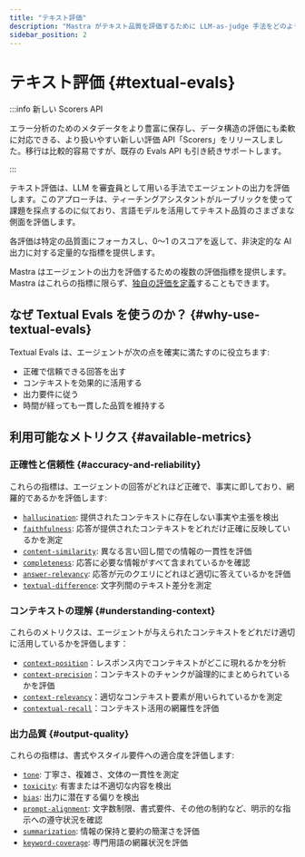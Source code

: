```yaml
---
title: "テキスト評価"
description: "Mastra がテキスト品質を評価するために LLM-as-judge 手法をどのように活用しているかを理解する。"
sidebar_position: 2
---
```


# テキスト評価 \{#textual-evals\}

:::info 新しい Scorers API

エラー分析のためのメタデータをより豊富に保存し、データ構造の評価にも柔軟に対応できる、より扱いやすい新しい評価 API「Scorers」をリリースしました。移行は比較的容易ですが、既存の Evals API も引き続きサポートします。

:::

テキスト評価は、LLM を審査員として用いる手法でエージェントの出力を評価します。このアプローチは、ティーチングアシスタントがルーブリックを使って課題を採点するのに似ており、言語モデルを活用してテキスト品質のさまざまな側面を評価します。

各評価は特定の品質面にフォーカスし、0～1 のスコアを返して、非決定的な AI 出力に対する定量的な指標を提供します。

Mastra はエージェントの出力を評価するための複数の評価指標を提供します。Mastra はこれらの指標に限らず、[独自の評価を定義](/docs/scorers/evals/custom-eval)することもできます。

## なぜ Textual Evals を使うのか？ \{#why-use-textual-evals\}

Textual Evals は、エージェントが次の点を確実に満たすのに役立ちます:

* 正確で信頼できる回答を出す
* コンテキストを効果的に活用する
* 出力要件に従う
* 時間が経っても一貫した品質を維持する

## 利用可能なメトリクス \{#available-metrics\}

### 正確性と信頼性 \{#accuracy-and-reliability\}

これらの指標は、エージェントの回答がどれほど正確で、事実に即しており、網羅的であるかを評価します:

* [`hallucination`](/docs/reference/evals/hallucination): 提供されたコンテキストに存在しない事実や主張を検出
* [`faithfulness`](/docs/reference/evals/faithfulness): 応答が提供されたコンテキストをどれだけ正確に反映しているかを測定
* [`content-similarity`](/docs/reference/evals/content-similarity): 異なる言い回し間での情報の一貫性を評価
* [`completeness`](/docs/reference/evals/completeness): 応答に必要な情報がすべて含まれているかを確認
* [`answer-relevancy`](/docs/reference/evals/answer-relevancy): 応答が元のクエリにどれほど適切に答えているかを評価
* [`textual-difference`](/docs/reference/evals/textual-difference): 文字列間のテキスト差分を測定

### コンテキストの理解 \{#understanding-context\}

これらのメトリクスは、エージェントが与えられたコンテキストをどれだけ適切に活用しているかを評価します：

* [`context-position`](/docs/reference/evals/context-position)：レスポンス内でコンテキストがどこに現れるかを分析
* [`context-precision`](/docs/reference/evals/context-precision)：コンテキストのチャンクが論理的にまとめられているかを評価
* [`context-relevancy`](/docs/reference/evals/context-relevancy)：適切なコンテキスト要素が用いられているかを測定
* [`contextual-recall`](/docs/reference/evals/contextual-recall)：コンテキスト活用の網羅性を評価

### 出力品質 \{#output-quality\}

これらの指標は、書式やスタイル要件への適合度を評価します:

* [`tone`](/docs/reference/evals/tone-consistency): 丁寧さ、複雑さ、文体の一貫性を測定
* [`toxicity`](/docs/reference/evals/toxicity): 有害または不適切な内容を検出
* [`bias`](/docs/reference/evals/bias): 出力に潜在する偏りを検出
* [`prompt-alignment`](/docs/reference/evals/prompt-alignment): 文字数制限、書式要件、その他の制約など、明示的な指示への遵守状況を確認
* [`summarization`](/docs/reference/evals/summarization): 情報の保持と要約の簡潔さを評価
* [`keyword-coverage`](/docs/reference/evals/keyword-coverage): 専門用語の網羅状況を評価